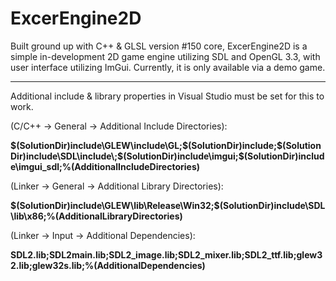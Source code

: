 # ExcerEngine2D

Built ground up with C++ & GLSL version #150 core, ExcerEngine2D is a simple in-development 2D game engine utilizing SDL and OpenGL 3.3, with user interface utilizing ImGui.
Currently, it is only available via a demo game.

 ---------
Additional include & library properties in Visual Studio must be set for this to work.

(C/C++ -> General -> Additional Include Directories): 

**$(SolutionDir)include\GLEW\include\GL;$(SolutionDir)include\;$(SolutionDir)include\SDL\include\;$(SolutionDir)include\imgui\;$(SolutionDir)include\imgui_sdl\;%(AdditionalIncludeDirectories)**

(Linker -> General -> Additional Library Directories):

**$(SolutionDir)include\GLEW\lib\Release\Win32;$(SolutionDir)include\SDL\lib\x86;%(AdditionalLibraryDirectories)**

(Linker -> Input -> Additional Dependencies):

**SDL2.lib;SDL2main.lib;SDL2_image.lib;SDL2_mixer.lib;SDL2_ttf.lib;glew32.lib;glew32s.lib;%(AdditionalDependencies)**

